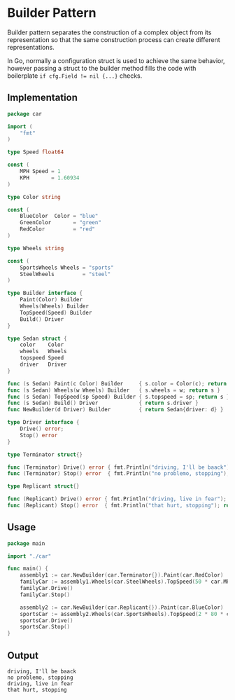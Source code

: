 # Builder Pattern

Builder pattern separates the construction of a complex object from its
representation so that the same construction process can create different
representations.

In Go, normally a configuration struct is used to achieve the same behavior,
however passing a struct to the builder method fills the code with boilerplate
`if cfg.Field != nil {...}` checks.

## Implementation

```go
package car

import (
	"fmt"
)

type Speed float64

const (
	MPH Speed = 1
	KPH       = 1.60934
)

type Color string

const (
	BlueColor  Color = "blue"
	GreenColor       = "green"
	RedColor         = "red"
)

type Wheels string

const (
	SportsWheels Wheels = "sports"
	SteelWheels         = "steel"
)

type Builder interface {
	Paint(Color) Builder
	Wheels(Wheels) Builder
	TopSpeed(Speed) Builder
	Build() Driver
}

type Sedan struct {
	color    Color
	wheels   Wheels
	topspeed Speed
	driver   Driver
}

func (s Sedan) Paint(c Color) Builder     { s.color = Color(c); return s }
func (s Sedan) Wheels(w Wheels) Builder   { s.wheels = w; return s }
func (s Sedan) TopSpeed(sp Speed) Builder { s.topspeed = sp; return s }
func (s Sedan) Build() Driver             { return s.driver }
func NewBuilder(d Driver) Builder         { return Sedan{driver: d} }

type Driver interface {
	Drive() error;
	Stop() error
}

type Terminator struct{}

func (Terminator) Drive() error { fmt.Println("driving, I'll be baack"); return nil }
func (Terminator) Stop() error  { fmt.Println("no problemo, stopping"); return nil }

type Replicant struct{}

func (Replicant) Drive() error { fmt.Println("driving, live in fear"); return nil }
func (Replicant) Stop() error  { fmt.Println("that hurt, stopping"); return nil }
```

## Usage

```go
package main

import "./car"

func main() {
	assembly1 := car.NewBuilder(car.Terminator{}).Paint(car.RedColor)
	familyCar := assembly1.Wheels(car.SteelWheels).TopSpeed(50 * car.MPH).Build()
	familyCar.Drive()
	familyCar.Stop()

	assembly2 := car.NewBuilder(car.Replicant{}).Paint(car.BlueColor)
	sportsCar := assembly2.Wheels(car.SportsWheels).TopSpeed(2 * 80 * car.KPH).Build()
	sportsCar.Drive()
	sportsCar.Stop()
}
```

## Output

```
driving, I'll be baack
no problemo, stopping
driving, live in fear
that hurt, stopping
```
